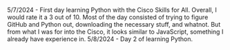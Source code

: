 5/7/2024 - First day learning Python with the Cisco Skills for All. Overall, I would rate it a 3 out of 10. Most of the day consisted of trying to figure GitHub and Python out, downloading the necessary stuff, and whatnot. But from what I was for into the Cisco, it looks similar to JavaScript, something I already have experience in. 
5/8/2024 - Day 2 of learning Python. 
